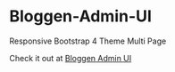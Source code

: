 # Bloggen-Admin-UI
Responsive Bootstrap 4 Theme Multi Page

Check it out at [Bloggen Admin UI](https://cosmin-web-ux.github.io/Bloggen-Admin-UI/.)
